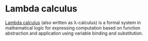 # Lambda calculus

[Lambda calculus](https://en.wikipedia.org/wiki/Lambda_calculus) (also written as λ-calculus) is a formal system in mathematical logic for expressing computation based on function abstraction and application using variable binding and substitution.
